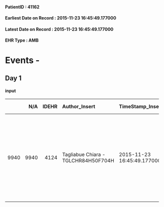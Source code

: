 
#### PatientID : 41162
#### Earliest Date on Record : 2015-11-23 16:45:49.177000
#### Latest Date on Record : 2015-11-23 16:45:49.177000
#### EHR Type : AMB

# Events - 

## Day 1

#### input
|      |    N/A |   IDEHR | Author_Insert                       | TimeStamp_Insert           | EHRType   |   PatientID |   IDDigitalSignDocument | persone_vicine   |   Unnamed: 0_x.1 |   IDANAMNESI_SOCIALE | Patient    | FamigliaAltro   | Paziente_T   | FamigliaAltro_T   |   Non_Rilevabile_x.1 | Note_Non_Rilevabile_x.1   | opt_Problemi   | Note_I                                                                         | chk_contr_sintomi   | opt_paziente_a   | opt_famiglia_a   | opt_adeguatezza   | opt_paziente_solo   | opt_presente_assente   | Presenza_minori   | Caregiver_principale   | opt_capacita     | ds_familiari_coinv                                                                                                                                                                                                   | opt_necessario   | opt_presente   | opt_risorse_ec   | opt_paziente_psi   | opt_Ins_vol   | opt_esenzione   | opt_inv_civile   |   ds_codice_es | Needs     | Domestic partnership   | Fragility   | opt_disponibilita_f   | opt_indennita_acc   | opt_legge   | opt_famiglia_psi   | opt_disponibilit_paz   |
|-----:|-------:|--------:|:------------------------------------|:---------------------------|:----------|------------:|------------------------:|:-----------------|-----------------:|---------------------:|:-----------|:----------------|:-------------|:------------------|---------------------:|:--------------------------|:---------------|:-------------------------------------------------------------------------------|:--------------------|:-----------------|:-----------------|:------------------|:--------------------|:-----------------------|:------------------|:-----------------------|:-----------------|:---------------------------------------------------------------------------------------------------------------------------------------------------------------------------------------------------------------------|:-----------------|:---------------|:-----------------|:-------------------|:--------------|:----------------|:-----------------|---------------:|:----------|:-----------------------|:------------|:----------------------|:--------------------|:------------|:-------------------|:-----------------------|
| 9940 |   9940 |    4124 | Tagliabue Chiara - TGLCHR84H50F704H | 2015-11-23 16:45:49.177000 | AMB       |       41162 |                  194555 | N/A              |             1907 |                 1311 | Parziale#2 | Si#1            | Parziale#2   | Si#1              |                    0 | NR                        | Si#1           | Il paziente ha ricevuto comunicazione della diagnosi ma sembra averla rimossa. | controllo sintomi#0 | Indefinite#2     | Congruenti#1     | Si#1              | No#0                | Presente#1             | No#0              | caregiver              | Incrementabile#1 | La figlia della compagna del paziente, deceduta da poco, abita nelle vicinanze e collabora all'assistenza. La sorella Gianna di 78 aa abita nelle vicinanze e la nipote Fabia, che vive a Milano, √® di riferimento. | Si#1             | Si#1           | Adeguate#1       | No#0               | No#0          | Si#1            | No#0             |             48 | Clinici#0 | Badante#1              | nessuna#0   | Si#1                  | No#0                | No#0        | No#0               | Si#1                   |


